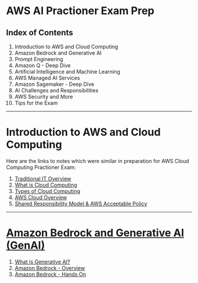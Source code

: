 # AWS AI Practioner Exam Prep

## Index of Contents
1. Introduction to AWS and Cloud Computing
2. Amazon Bedrock and Generative AI
3. Prompt Engineering
4. Amazon Q - Deep Dive
5. Artificial Intelligence and Machine Learning
6. AWS Managed AI Services
7. Amazon Sagemaker - Deep Dive
8. AI Challenges and Responsibilities
9.  AWS Security and More
10. Tips for the Exam

---

# Introduction to AWS and Cloud Computing

Here are the links to notes which were similar in preparation for AWS Cloud Computing Practioner Exam:
1. [Traditional IT Overview](https://pratham-mehta.github.io/aws/content/cloudcomp/traditionalc.html) <br>
2. [What is Cloud Computing](https://pratham-mehta.github.io/aws/content/cloudcomp/cc.html) <br>
3. [Types of Cloud Computing](https://github.com/Sparsha-mehta/aws-ai/blob/main/typesofCC.md) <br>
4. [AWS Cloud Overview](https://pratham-mehta.github.io/aws/content/cloudcomp/awscc.html) <br>
5. [Shared Responsibility Model & AWS Acceptable Policy](https://pratham-mehta.github.io/aws/content/cloudcomp/ssresponsibilitymodel.html) <br>

---

# [Amazon Bedrock and Generative AI (GenAI)](https://github.com/Sparsha-mehta/aws-ai/blob/main/amazonbedrock.md)
1. [What is Generative AI?](https://github.com/Sparsha-mehta/aws-ai/blob/main/amazonbedrock.md#section-1--what-is-genai)
2. [Amazon Bedrock - Overview]()
3. [Amazon Bedrock - Hands On](https://github.com/Sparsha-mehta/aws-ai/blob/main/Bedrock%20Hands%20On.pdf)
